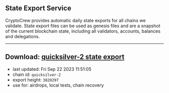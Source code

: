 ## State Export Service
CryptoCrew provides automatic daily state exports for all chains we validate. State export files can be used as genesis files and are a snapshot of the current blockchain state, including all validators, accounts, balances and delegations.

---
**Download: [quicksilver-2 state export](https://dl.ccvalidators.com/SERVICE/quicksilver/quicksilver-2_export_3820297.json)**
---

- last updated: Fri Sep 22 2023 11:51:05
- chain id: `quicksilver-2`
- export height: `3820297`
- use for: airdrops, local tests, chain recovery
